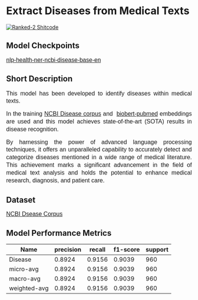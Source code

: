 # Extract Diseases from Medical Texts
[![Ranked-2 Shitcode](https://img.shields.io/badge/Ranked_2-Named_Entity_Recognition_(NER)_on_NCBI-blue)](https://paperswithcode.com/sota/named-entity-recognition-ner-on-ncbi-disease)

## Model Checkpoints
<p><span style="font-family: &quot;IBM Plex Sans&quot;, sans-serif; font-size: 16px;"><a href="https://huggingface.co/aimped/nlp-health-ner-ncbi-disease-base-en">nlp-health-ner-ncbi-disease-base-en</a></span></p>

## Short Description
<p style="line-height: 1.3; text-align: justify;"><span style="font-family: &quot;IBM Plex Sans&quot;, sans-serif; font-size: 16px;">This model has been developed to identify diseases within medical texts. </span></p>
<p style="line-height: 1.3; text-align: justify;"><span style="font-family: &quot;IBM Plex Sans&quot;, sans-serif; font-size: 16px;">In the training&nbsp;<a href="https://www.ncbi.nlm.nih.gov/CBBresearch/Dogan/DISEASE/disclaimer.html">NCBI Disease corpus</a> and&nbsp; <a href="https://github.com/dmis-lab/biobert">biobert-pubmed</a> embeddings are used and this model achieves state-of-the-art (SOTA) results in disease recognition. </span></p>
<p style="line-height: 1.3; text-align: justify;"><span style="font-family: &quot;IBM Plex Sans&quot;, sans-serif; font-size: 16px;">By harnessing the power of advanced language processing techniques, it offers an unparalleled capability to accurately detect and categorize diseases mentioned in a wide range of medical literature. This achievement marks a significant advancement in the field of medical text analysis and holds the potential to enhance medical research, diagnosis, and patient care.</span></p>

## Dataset
<p><a href="https://www.ncbi.nlm.nih.gov/CBBresearch/Dogan/DISEASE/disclaimer.html" style="font-size: 16px; font-family: &quot;IBM Plex Sans&quot;, sans-serif;">NCBI Dsease Corpus</a></p>

## Model Performance Metrics
| Name         | precision | recall | f1-score | support |
|--------------|-----------|--------|----------|---------|
| Disease      | 0.8924    | 0.9156 | 0.9039   | 960     |
| micro-avg    | 0.8924    | 0.9156 | 0.9039   | 960     |
| macro-avg    | 0.8924    | 0.9156 | 0.9039   | 960     |
| weighted-avg | 0.8924    | 0.9156 | 0.9039   | 960     |